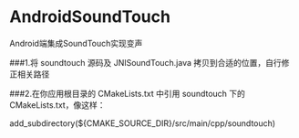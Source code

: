 # AndroidSoundTouch
Android端集成SoundTouch实现变声


###1.将 soundtouch 源码及 JNISoundTouch.java 拷贝到合适的位置，自行修正相关路径

###2.在你应用根目录的 CMakeLists.txt 中引用 soundtouch 下的 CMakeLists.txt，像这样：

  add_subdirectory(${CMAKE_SOURCE_DIR}/src/main/cpp/soundtouch)

